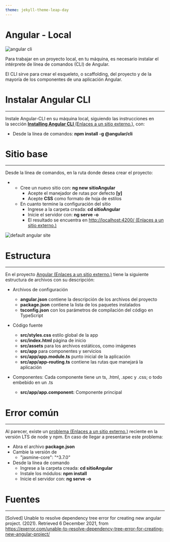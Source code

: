 ```yaml
---
theme: jekyll-theme-leap-day
---
```


Angular - Local
===============

![angular cli](https://www.programaenlinea.net/wp-content/uploads/2018/06/angular-cli.jpg)

Para trabajar en un proyecto local, en tu máquina, es necesario instalar el intérprete de línea de comandos (CLI) de Angular. 

El CLI sirve para crear el esqueleto, o scaffolding, del proyecto y de la mayoría de los componentes de una aplicación Angular.

Instalar Angular CLI
====================

* * *

Instale Angular-CLI en su máquina local, siguiendo las instrucciones en la sección [**Installing Angular CLI** (Enlaces a un sitio externo.)](https://angular.io/cli#installing-angular-cli), con:  
  

*   Desde la línea de comandos: **npm install -g @angular/cli**

Sitio base
==========

* * *

Desde la línea de comandos, en la ruta donde desea crear el proyecto:

*   *   Cree un nuevo sitio con: **ng new sitioAngular**
        *   Acepte el manejador de rutas por defecto **\[y\]**
        *   Acepte **CSS** como formato de hoja de estilos 
    *   En cuanto termine la configuración del sitio
        *   Ingrese a la carpeta creada: **cd sitioAngular**
        *   Inicie el servidor con: **ng serve -o**
        *   El resultado se encuentra en [http://localhost:4200/ (Enlaces a un sitio externo.)](http://localhost:4200/)

![default angular site](https://i.stack.imgur.com/2DZqQ.png)

Estructura
==========

* * *

En el proyecto [Angular (Enlaces a un sitio externo.)](https://stackblitz.com/edit/angular-ivy-vc9vjy?file=src/app/app.component.ts) tiene la siguiente estructura de archivos con su descripción:  
  

*   Archivos de configuración
    *   **angular.json** contiene la descripción de los archivos del proyecto
    *   **package.json** contiene la lista de los paquetes instalados 
    *   **tsconfig.json** con los parámetros de compilación del código en TypeScript  
          
        
*   Código fuente
    *   **src/styles.css** estilo global de la app
    *   **src/index.html** página de inicio
    *   **src/assets** para los archivos estáticos, como imágenes
    *   **src/app** para componentes y servicios
    *   **src/app/app.module.ts** punto inicial de la aplicación
    *   **src/app/app-routing.ts** contiene las rutas que manejará la aplicación
*   Componentes: Cada componente tiene un ts, .html, .spec y .css; o todo embebido en un .ts  
    *   **src/app/app.component:** Componente principal

Error común
===========

* * *

Al parecer, existe un [problema (Enlaces a un sitio externo.)](https://exerror.com/unable-to-resolve-dependency-tree-error-for-creating-new-angular-project/) reciente en la versión LTS de node y npm. En caso de llegar a presentarse este problema:

*   Abra el archivo **package.json**
*   Cambie la versión de
    *   "jasmine-core": "^3.7.0"
*   Desde la línea de comando
    *   Ingrese a la carpeta creada: **cd sitioAngular**
    *   Instale los módulos: **npm install**
    *   Inicie el servidor con: **ng serve -o**

Fuentes
=======

* * *

\[Solved\] Unable to resolve dependency tree error for creating new angular project. (2021). Retrieved 6 December 2021, from https://exerror.com/unable-to-resolve-dependency-tree-error-for-creating-new-angular-project/
